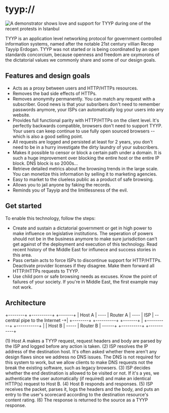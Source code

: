 # tyyp://

![A demonstrator shows love and support for TYYP during one of the recent protests in Istanbul](http://i.imgur.com/nqiy80v.jpg)

TYYP is an application level networking protocol for government controlled information systems, named after the notable 21st century villian Recep Tayyip Erdogan. TYYP was not started or is being coordinated by an open standards concorcium, because openness and freedom are oxymorons of the dictatorial values we commonly share and some of our design goals.

## Features and design goals

* Acts as a proxy between users and HTTP/HTTPs resources.
* Removes the bad side effects of HTTPs.
* Removes anonymity permanently. You can match any request with a subscriber. Good news is that your subsribers don't need to remember passwords anymore, your ISPs can automatically log your users into any website.
* Provides full functional parity with HTTP/HTTPs on the client level. It's perfectly backwards compatible, browsers don't need to support TYYP. Your users can keep continue to use fully open sourced browsers -- which is also a good selling point.
* All requests are logged and persisted at least for 2 years, you don't need to be in a hurry investigate the dirty laundry of your subscribers.
* Makes it possible to censor or block a certain path under a domain. It is such a huge improvement over blocking the entire host or the entire IP block. DNS block is so 2000s...
* Retrieve detailed metrics about the browsing trends in the large scale. You can monetize this information by selling it to marketing agencies.
* Easy to market to the clueless public as a product of safe browsing.
* Allows you to jail anyone by faking the records.
* Reminds you of Tayyip and the limitlessness of the evil.


## Get started

To enable this technology, follow the steps:

* Create and sustain a dictatorial government or get in high power to make influence on legislative institutions. The seperation of powers should not be in the business anymore to make sure jurisdiction can't get against of the deployment and execution of this technology. Read recent history of the Middle East  for influnece and success stories in this area.
* Pass certain acts to force ISPs to discontinue support for HTTP/HTTPs. Deactivate provider licenses if they disagree. Make them forward all HTTP/HTTPs requests to TYYP.
* Use child porn or safe browsing needs as excuses. Know the point of failures of your society. If you're in Middle East, the first example may not work.

## Architecture

+--------+      +----------+      +-------+
| Host A | ---- | Router A | ---- |  ISP  | -- central pipe to the Internet -+|
+--------+      +----------+      +-------+                                   |
                                       +----------+       +-----------+       |
                                       |  Host B  | ----- |  Router B | ------+
                                       +----------+       +-----------+

(1) Host A makes a TYYP request, request headers and body are parsed by the ISP and logged before any action is taken.
(2) ISP resolves the IP address of the destination host. It's often asked whether there aren't any design flaws since we address no DNS issues. The DNS is not required for this system to work, but we allow clients to make DNS requests not the break the existing software, such as legacy browsers.
(3) ISP decides whether the end destination is allowed to be visited or not. If it's a yes, we authenticate the user automatically (if required) and make an identical HTTP(s) request to Host B.
(4) Host B responds and responses.
(5) ISP receives the packet, parses it, logs the headers and the body, and puts an entry to the user's scorecard according to the destination resource's content rating.
(6) The response is returned to the source as a TYYP response.
